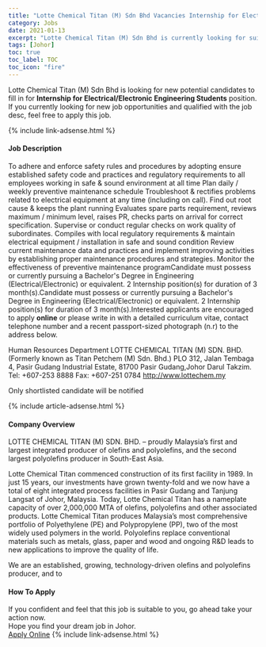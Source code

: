 ```yaml
---
title: "Lotte Chemical Titan (M) Sdn Bhd Vacancies Internship for Electrical/Electronic Engineering Students" 
category: Jobs 
date: 2021-01-13 
excerpt: "Lotte Chemical Titan (M) Sdn Bhd is currently looking for suitable person to fill in the Internship for Electrical/Electronic Engineering Students which positioned at Johor" 
tags: [Johor] 
toc: true 
toc_label: TOC 
toc_icon: "fire" 
--- 
```


<p>Lotte Chemical Titan (M) Sdn Bhd is looking for new potential candidates to fill in for <b>Internship for Electrical/Electronic Engineering Students</b> position. If you currently looking for new job opportunities and qualified with the job desc, feel free to apply this job.
</p>{% include link-adsense.html %} 
<div><div><h4>Job Description</h4></div><div><div><span><div>To adhere and enforce safety rules and procedures by adopting ensure established safety code and practices and regulatory requirements to all employees working in safe &amp; sound environment at all time
Plan daily / weekly preventive maintenance schedule
Troubleshoot &amp; rectifies problems related to electrical equipment at any time (including on call). Find out root cause &amp; keeps the plant running
Evaluates spare parts requirement, reviews maximum / minimum level, raises PR, checks parts on arrival for correct specification.
Supervise or conduct regular checks on work quality of subordinates. Compiles with local regulatory requirements &amp; maintain electrical equipment / installation in safe and sound condition
Review current maintenance data and practices and implement improving activities by establishing proper maintenance procedures and strategies.
Monitor the effectiveness of preventive maintenance programCandidate must possess or currently pursuing a Bachelor's Degree in Engineering (Electrical/Electronic) or equivalent.
2  Internship position(s) for duration of 3 month(s).Candidate must possess or currently pursuing a Bachelor's Degree in Engineering (Electrical/Electronic) or equivalent.
2  Internship position(s) for duration of 3 month(s).Interested applicants are encouraged to apply <b>online</b> or please write in with a detailed curriculum vitae, contact telephone number and a recent passport-sized photograph (n.r) to the address below.

Human Resources Department
LOTTE CHEMICAL TITAN (M) SDN. BHD. 
(Formerly known as Titan Petchem (M) Sdn. Bhd.)
PLO 312, Jalan Tembaga 4,
Pasir Gudang Industrial Estate,
81700 Pasir Gudang,Johor Darul Takzim.
Tel: +607-253 8888   Fax: +607-251 0784
http://www.lottechem.my

Only shortlisted candidate will be notified</div></span></div></div></div> 
{% include article-adsense.html %} 
<div><div><h4>Company Overview</h4></div><div><div><span><div><p>LOTTE CHEMICAL TITAN (M) SDN. BHD. &#8211; proudly Malaysia&#8217;s first and largest integrated producer of olefins and polyolefins, and the second largest polyolefins producer in South-East Asia.

Lotte Chemical Titan commenced construction of its first facility in 1989. In just 15 years, our investments have grown twenty-fold and we now have a total of  eight integrated process facilities in Pasir Gudang and Tanjung Langsat of Johor, Malaysia. Today, Lotte Chemical Titan has a nameplate capacity of over 2,000,000 MTA of olefins, polyolefins and other associated products. Lotte Chemical Titan produces Malaysia&#8217;s most comprehensive portfolio of Polyethylene (PE) and Polypropylene (PP), two of the most widely used polymers in the world. Polyolefins replace conventional materials such as metals, glass, paper and wood and ongoing R&amp;D leads to new applications to improve the quality of life.

We are an established, growing, technology-driven olefins and polyolefins producer, and to</p></div></span></div></div></div> 
#### How To Apply 
If you confident and feel that this job is suitable to you, go ahead take your action now. <br/> 
Hope you find your dream job in Johor. <br/> 
<a href="https://www.jobstreet.com.my/en/job/internship-for-electrical-electronic-engineering-students-4461939?jobId=jobstreet-my-job-4461939&sectionRank=5&token=0~7904941d-2c5c-4c60-822d-eda51b1e33a3&fr=SRP%20View%20In%20New%20Ta" class="btn btn--info" target="_blank" rel="nofollow noopenner">Apply Online</a> 
{% include link-adsense.html %} 